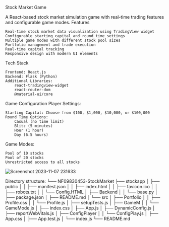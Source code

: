 Stock Market Game

A React-based stock market simulation game with real-time trading features and configurable game modes.
Features

    Real-time stock market data visualization using TradingView widget
    Configurable starting capital and round time settings
    Multiple game modes with different stock pool sizes
    Portfolio management and trade execution
    Real-time capital tracking
    Responsive design with modern UI elements

Tech Stack

    Frontend: React.js
    Backend: Flask (Python)
    Additional Libraries:
        react-tradingview-widget
        react-router-dom
        @material-ui/core


Game Configuration
Player Settings:

    Starting Capital: Choose from $100, $1,000, $10,000, or $100,000
    Round Time Options:
        Casual (no time limit)
        Blitz (5 minutes)
        Hour (1 hour)
        Day (6.5 hours)

Game Modes:

    Pool of 10 stocks
    Pool of 20 stocks
    Unrestricted access to all stocks

    
![Screenshot 2023-11-07 231633](https://github.com/user-attachments/assets/df4774b9-edf2-4e16-962c-cc547a77e716)


Directory structure:
└── NF09830453-StockMarket
    ├── stockapp
    │   ├── public
    │   │   ├── manifest.json
    │   │   ├── index.html
    │   │   ├── favicon.ico
    │   │   ├── robots.txt
    │   │   └── Config.HTML
    │   ├── Backend
    │   │   └── base.py
    │   ├── package.json
    │   ├── README.md
    │   └── src
    │       ├── Portfolio
    │       │   ├── Profile.css
    │       │   └── Profile.js
    │       ├── setupTests.js
    │       ├── GameM
    │       │   └── GameMode.js
    │       ├── index.css
    │       ├── App.js
    │       ├── DynamicConfig.js
    │       ├── reportWebVitals.js
    │       ├── ConfigPlayer
    │       │   └── ConfigPlay.js
    │       ├── App.css
    │       ├── App.test.js
    │       └── index.js
    └── README.md
